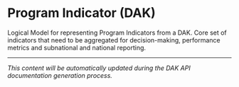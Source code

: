 # Program Indicator (DAK)

<!-- DAK_API_PLACEHOLDER: StructureDefinition-ProgramIndicator -->

Logical Model for representing Program Indicators from a DAK. Core set of indicators that need to be aggregated for decision-making, performance metrics and subnational and national reporting.

---

*This content will be automatically updated during the DAK API documentation generation process.*
